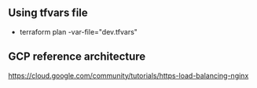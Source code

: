 ## Using tfvars file 
- terraform plan -var-file="dev.tfvars"

## GCP reference architecture
https://cloud.google.com/community/tutorials/https-load-balancing-nginx